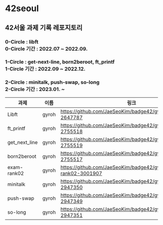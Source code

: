 # 42seoul
<h2>42서울 과제 기록 레포지토리<br>

<h3>0-Circle : libft<br>
0-Circle 기간 : 2022.07 ~ 2022.09.<br>

  
<h3>1-Circle : get-next-line, born2beroot, ft_printf<br>
1-Circle 기간 : 2022.09 ~ 2022.12.<br>


  
<h3>2-Circle : minitalk, push-swap, so-long<br>
2-Circle 기간 : 2023.01. ~ <br>



<table>
    <thead>
        <tr>
            <th>과제</th>
            <th>이름</th>
            <th>링크</th>
        </tr>
    </thead>
    <tbody>
        <tr>
            <td>Libft</td>
            <td>gyroh</td>
            <td><a href="https://github.com/JaeSeoKim/badge42/gyroh/Libft-2647787">https://github.com/JaeSeoKim/badge42/gyroh/Libft-2647787</a></td>
        </tr>
        <tr>
            <td>ft_printf</td>
            <td>gyroh</td>
            <td><a href="https://github.com/JaeSeoKim/badge42/gyroh/ft_printf-2755518">https://github.com/JaeSeoKim/badge42/gyroh/ft_printf-2755518</a></td>
        </tr>
        <tr>
            <td>get_next_line</td>
            <td>gyroh</td>
            <td><a href="https://github.com/JaeSeoKim/badge42/gyroh/get_next_line-2755519">https://github.com/JaeSeoKim/badge42/gyroh/get_next_line-2755519</a></td>
        </tr>
        <tr>
            <td>born2beroot</td>
            <td>gyroh</td>
            <td><a href="https://github.com/JaeSeoKim/badge42/gyroh/born2beroot-2755517">https://github.com/JaeSeoKim/badge42/gyroh/born2beroot-2755517</a></td>
        </tr>
        <tr>
            <td>exam-rank02</td>
            <td>gyroh</td>
            <td><a href="https://github.com/JaeSeoKim/badge42/gyroh/exam-rank02-3001907">https://github.com/JaeSeoKim/badge42/gyroh/exam-rank02-3001907</a></td>
        </tr>
        <tr>
            <td>minitalk</td>
            <td>gyroh</td>
            <td><a href="https://github.com/JaeSeoKim/badge42/gyroh/minitalk-2947350">https://github.com/JaeSeoKim/badge42/gyroh/minitalk-2947350</a></td>
        </tr>
        <tr>
            <td>push-swap</td>
            <td>gyroh</td>
            <td><a href="https://github.com/JaeSeoKim/badge42/gyroh/push-swap-2947349">https://github.com/JaeSeoKim/badge42/gyroh/push-swap-2947349</a></td>
        </tr>
        <tr>
            <td>so-long</td>
            <td>gyroh</td>
            <td><a href="https://github.com/JaeSeoKim/badge42/gyroh/so-long-2947351">https://github.com/JaeSeoKim/badge42/gyroh/so-long-2947351</a></td>
        </tr>
    </tbody>
</table>

